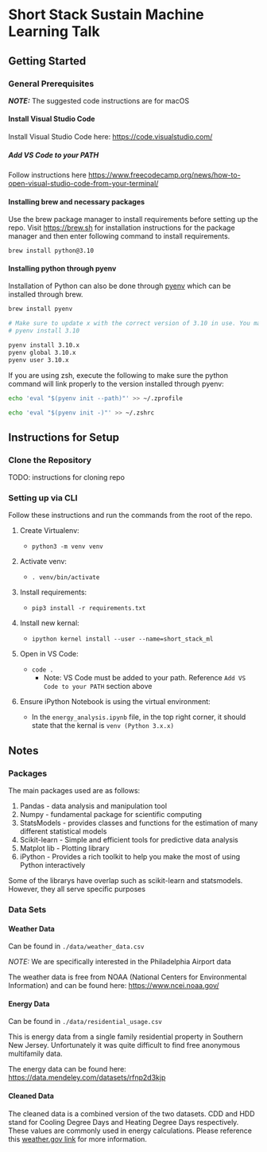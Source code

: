# Short Stack Sustain Machine Learning Talk

## Getting Started
### General Prerequisites
**_NOTE:_**  The suggested code  instructions are for macOS

#### Install Visual Studio Code

Install Visual Studio Code here: https://code.visualstudio.com/

##### Add VS Code to your PATH

Follow instructions here https://www.freecodecamp.org/news/how-to-open-visual-studio-code-from-your-terminal/

#### Installing brew and necessary packages

Use the brew package manager to install requirements before setting up the repo. Visit https://brew.sh for installation instructions for the package manager and then enter following command to install requirements.

```
brew install python@3.10
```

#### Installing python through pyenv

Installation of Python can also be done through [pyenv](https://github.com/pyenv/pyenv) which can be installed through brew.

```sh
brew install pyenv

# Make sure to update x with the correct version of 3.10 in use. You may list all versions of 3.10 by executing
# pyenv install 3.10

pyenv install 3.10.x
pyenv global 3.10.x
pyenv user 3.10.x
```

If you are using zsh, execute the following to make sure the python command will link properly to the version installed
through pyenv:

```sh
echo 'eval "$(pyenv init --path)"' >> ~/.zprofile

echo 'eval "$(pyenv init -)"' >> ~/.zshrc
```

## Instructions for Setup

### Clone the Repository

TODO: instructions for cloning repo

### Setting up via CLI

Follow these instructions and run the commands from the root of the repo.

1. Create Virtualenv:
   - `python3 -m venv venv`

2. Activate venv:
   - `. venv/bin/activate`

3. Install requirements:
   - `pip3 install -r requirements.txt`

4. Install new kernal:
   - `ipython kernel install --user --name=short_stack_ml`

5. Open in VS Code:
   - `code .`
     - Note: VS Code must be added to your path. Reference `Add VS Code to your PATH` section above

6. Ensure iPython Notebook is using the virtual environment:
   - In the `energy_analysis.ipynb` file, in the top right corner, it should state that the kernal is `venv (Python 3.x.x)`


## Notes

### Packages

The main packages used are as follows:
   1. Pandas - data analysis and manipulation tool
   2. Numpy - fundamental package for scientific computing
   3. StatsModels - provides classes and functions for the estimation of many different statistical models
   4. Scikit-learn - Simple and efficient tools for predictive data analysis
   5. Matplot lib - Plotting library
   6. iPython - Provides a rich toolkit to help you make the most of using Python interactively

Some of the librarys have overlap such as scikit-learn and statsmodels. However, they all serve specific purposes

### Data Sets

#### Weather Data

Can be found in `./data/weather_data.csv`

_NOTE:_ We are specifically interested in the Philadelphia Airport data

The weather data is free from NOAA (National Centers for Environmental Information) and can be found here: https://www.ncei.noaa.gov/

#### Energy Data

Can be found in `./data/residential_usage.csv`

This is energy data from a single family residential property in Southern New Jersey. Unfortunately it was quite difficult to find free anonymous multifamily data.

The energy data can be found here: https://data.mendeley.com/datasets/rfnp2d3kjp

#### Cleaned Data

The cleaned data is a combined version of the two datasets. CDD and HDD stand for Cooling Degree Days and Heating Degree Days respectively. These values are commonly used in energy calculations. Please reference this [weather.gov link](https://www.weather.gov/key/climate_heat_cool) for more information.